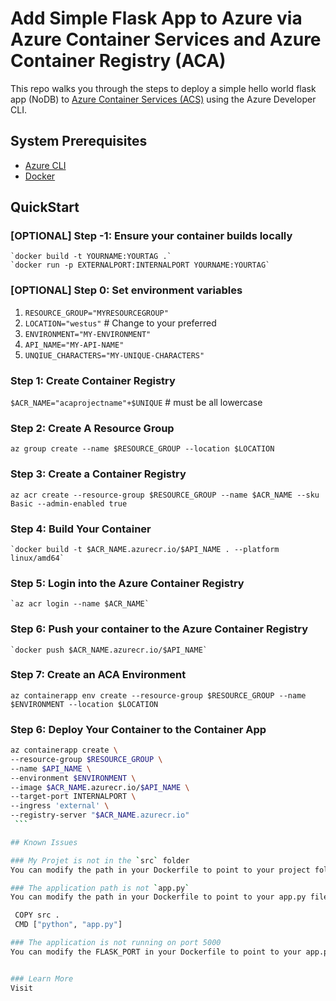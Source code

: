 # Add Simple Flask App to Azure via Azure Container Services and Azure Container Registry (ACA)

This repo walks you through the steps to deploy a simple hello world flask app (NoDB) to [Azure Container Services (ACS)](https://learn.microsoft.com/en-us/azure/container-apps/overview) using the Azure Developer CLI.

## System Prerequisites

* [Azure CLI](https://learn.microsoft.com/en-us/cli/azure/install-azure-cli)
* [Docker](https://docs.docker.com/install/)

## QuickStart
### [OPTIONAL] Step -1: Ensure your container builds locally
    `docker build -t YOURNAME:YOURTAG .`
    `docker run -p EXTERNALPORT:INTERNALPORT YOURNAME:YOURTAG`

### [OPTIONAL] Step 0: Set environment variables
   1. `RESOURCE_GROUP="MYRESOURCEGROUP"`
   2. `LOCATION="westus"` # Change to your preferred
   3. `ENVIRONMENT="MY-ENVIRONMENT"`
   4. `API_NAME="MY-API-NAME"`
   5. `UNQIUE_CHARACTERS="MY-UNIQUE-CHARACTERS"`
### Step 1: Create Container Registry
   `$ACR_NAME="acaprojectname"+$UNIQUE` # must be all lowercase
### Step 2: Create A Resource Group
   `az group create --name $RESOURCE_GROUP --location $LOCATION`

### Step 3: Create a Container Registry
   `az acr create --resource-group $RESOURCE_GROUP --name $ACR_NAME --sku Basic --admin-enabled true`

### Step 4: Build Your Container
    `docker build -t $ACR_NAME.azurecr.io/$API_NAME . --platform linux/amd64`

### Step 5: Login into the Azure Container Registry
    `az acr login --name $ACR_NAME`


### Step 6: Push your container to the Azure Container Registry
    `docker push $ACR_NAME.azurecr.io/$API_NAME`
### Step 7: Create an ACA Environment
   `az containerapp env create --resource-group $RESOURCE_GROUP --name $ENVIRONMENT --location $LOCATION`

### Step 6: Deploy Your Container to the Container App
   ```bash
   az containerapp create \
   --resource-group $RESOURCE_GROUP \
   --name $API_NAME \
   --environment $ENVIRONMENT \
   --image $ACR_NAME.azurecr.io/$API_NAME \
   --target-port INTERNALPORT \
   --ingress 'external' \
   --registry-server "$ACR_NAME.azurecr.io"
    ```

## Known Issues

### My Projet is not in the `src` folder
You can modify the path in your Dockerfile to point to your project folder. For example, if your project is in the `app` folder, you can change the `WORKDIR /src` to `WORKDIR /app` and the `COPY` to `COPY . /app`

### The application path is not `app.py`
You can modify the path in your Dockerfile to point to your app.py file. For example, if your app.py file is in  `src` folder, you can modify the Dockerfile to look like this:

    COPY src .
    CMD ["python", "app.py"]

### The application is not running on port 5000
You can modify the FLASK_PORT in your Dockerfile to point to your app.py file. For example, if your app.py file is running on port 8000, you can modify the Dockerfile to look like this:


### Learn More
Visit 